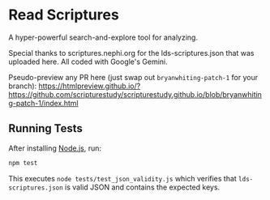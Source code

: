 # Read Scriptures
A hyper-powerful search-and-explore tool for analyzing.

Special thanks to scriptures.nephi.org for the lds-scriptures.json that was uploaded here. All coded with Google's Gemini.

Pseudo-preview any PR here (just swap out `bryanwhiting-patch-1` for your branch):
https://htmlpreview.github.io/?https://github.com/scripturestudy/scripturestudy.github.io/blob/bryanwhiting-patch-1/index.html

## Running Tests

After installing [Node.js](https://nodejs.org/), run:

```bash
npm test
```

This executes `node tests/test_json_validity.js` which verifies that
`lds-scriptures.json` is valid JSON and contains the expected keys.



